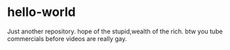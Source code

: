 
# hello-world
Just another repository.
hope of the stupid,wealth of the rich.
btw you tube commercials before videos are really gay.
